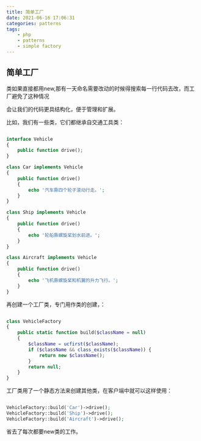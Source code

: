 ```yaml
---
title: 简单工厂
date: 2021-06-16 17:06:31
categories: patterns 
tags:
    - php 
    - patterns
    - simple factory
---
```


## 简单工厂

类如果直接都用new,那有一天命名需要改动的时候得搜索每一行代码去改，而工厂避免了这种情况

会让我们的代码更具结构化，便于管理和扩展。


比如，我们有一些类，它们都继承自交通工具类：

```php

interface Vehicle
{
    public function drive();
}

class Car implements Vehicle
{
    public function drive()
    {
        echo '汽车靠四个轮子滚动行走。';
    }
}

class Ship implements Vehicle
{
    public function drive()
    {
        echo '轮船靠螺旋桨划水前进。';
    }
}

class Aircraft implements Vehicle
{
    public function drive()
    {
        echo '飞机靠螺旋桨和机翼的升力飞行。';
    }
}

```

再创建一个工厂类，专门用作类的创建，：

```php

class VehicleFactory
{
    public static function build($className = null)
    {
        $className = ucfirst($className);
        if ($className && class_exists($className)) {
            return new $className();
        }
        return null;
    }
}

```

工厂类用了一个静态方法来创建其他类，在客户端中就可以这样使用：

```php

VehicleFactory::build('Car')->drive();
VehicleFactory::build('Ship')->drive();
VehicleFactory::build('Aircraft')->drive();
```

省去了每次都要new类的工作。


